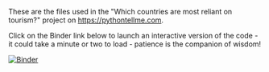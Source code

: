 These are the files used in the "Which countries are most reliant on tourism?" project on https://pythontellme.com.

Click on the Binder link below to launch an interactive version of the code - it could take a minute or two to load - patience is the companion of wisdom!

[![Binder](https://mybinder.org/badge_logo.svg)](https://mybinder.org/v2/gh/pythontellme/which_countries_are_most_reliant_on_tourism/master?filepath=tourists_per_capita_script.ipynb)
